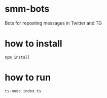 # smm-bots
Bots for reposting messages in Twitter and TG

# how to install
```shell script
npm install
```

# how to run
```shell script
ts-node index.ts
```
